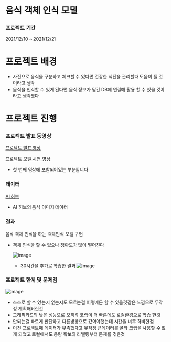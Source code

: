 # 음식 객체 인식 모델

### 프로젝트 기간
2021/12/10 ~ 2021/12/21

# 프로젝트 배경

- 사진으로 음식을 구분하고 체크할 수 있다면 건강한 식단을 관리할때  도움이 될 것이라고 생각
- 음식을 인식할 수 있게 된다면 음식 정보가 담긴 DB에 연결해 활용 할 수 있을 것이라고 생각했다

# 프로젝트 진행

### 프로젝트 발표 동영상  

[프로젝트 발표 영상](https://drive.google.com/file/d/1WvoXdaTTsPVa6b-lS1GW1rOyzZ4wfK33/view?usp=sharing)  

[프로젝트 모델 시연 영상](https://drive.google.com/file/d/1uxq52Dr76WTt0G1kHIRyPFXkRv4ao0Sz/view?usp=sharing)
- 첫 번째 영상에 포함되어있는 부분입니다

### 데이터

[AI 허브](https://aihub.or.kr/aidata/30747/download)

- AI 허브의 음식 이미지 데이터

### 결과

음식 객체 인식을 하는 객체인식 모델 구현

- 객체 인식을 할 수 있으나 정확도가 많이 떨어진다
    
    ![image](https://user-images.githubusercontent.com/86823305/171422034-b36ed335-95b9-4134-bb8c-43ed348282ba.png)
    
   
   - 30시간을 추가로 학습한 결과
    ![image](https://user-images.githubusercontent.com/86823305/171422115-bb36b7c0-d48d-4aa2-940a-7eeda52486ed.png)

    

### 프로젝트 한계 및 문제점
![image](https://user-images.githubusercontent.com/86823305/171422247-edd49f00-aa13-413f-8232-f6a2f99489b4.png)

- 스스로 할 수 있는지 없는지도 모르는걸 어떻게든 할 수 있을것같은 느낌으로 무작정 계획해버린것
- 그래픽카드의 낮은 성능으로 오히려 코랩이 더 빠른데도 로컬환경으로 학습 한것
- 안되는걸 빠르게 판단하고 다른방향으로 갔어야했는데 시간을 너무 허비한점
- 이전 프로젝트때 데이터가 부족했다고 무작정 큰데이터를 골라 코랩을 사용할 수 없게 되었고 로컬에서도 용량 확보와 라벨링부터 문제를 겪은것
